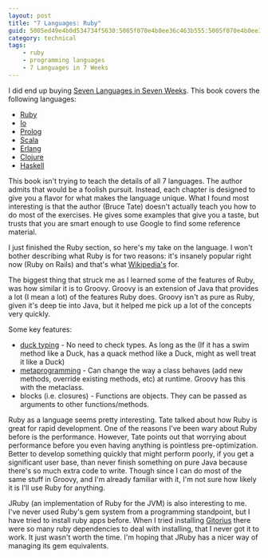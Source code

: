 ```yaml
---
layout: post
title: "7 Languages: Ruby"
guid: 5005ed49e4b0d534734f5630:5005f070e4b0ee36c463b555:5005f070e4b0ee36c463b585
category: technical
tags:
    - ruby
    - programming languages
    - 7 Languages in 7 Weeks
---
```

I did end up buying [Seven Languages in Seven Weeks](http://pragprog.com/book/btlang/seven-languages-in-seven-weeks).  This book covers the following languages:

- [Ruby](http://en.wikipedia.org/wiki/Ruby_(programming_language))
- [Io](http://en.wikipedia.org/wiki/Io_(programming_language))
- [Prolog](http://en.wikipedia.org/wiki/Prolog)
- [Scala](http://en.wikipedia.org/wiki/Scala_(programming_language))
- [Erlang](http://en.wikipedia.org/wiki/Erlang_(programming_language))
- [Clojure](http://en.wikipedia.org/wiki/Clojure)
- [Haskell](http://en.wikipedia.org/wiki/Haskell_(programming_language))

This book isn't trying to teach the details of all 7 languages.  The author admits that would be a foolish pursuit.  Instead, each chapter is designed to give you a flavor for what makes the language unique.  What I found most interesting is that the author (Bruce Tate) doesn't actually teach you how to do most of the exercises.  He gives some examples that give you a taste, but trusts that you are smart enough to use Google to find some reference material.

I just finished the Ruby section, so here's my take on the language.  I won't bother describing what Ruby is for two reasons:  it's insanely popular right now (Ruby on Rails) and that's what [Wikipedia's](http://en.wikipedia.org/wiki/Ruby_(programming_language)) for.

The biggest thing that struck me as I learned some of the features of Ruby, was how similar it is to Groovy.  Groovy is an extension of Java that provides a lot (I mean a lot) of the features Ruby does.  Groovy isn't as pure as Ruby, given it's deep tie into Java, but it helped me pick up a lot of the concepts very quickly.

Some key features:

- [duck typing](http://en.wikipedia.org/wiki/Duck_typing) - No need to check types.  As long as the (If it has a swim method like a Duck, has a quack method like a Duck, might as well treat it like a Duck)
- [metaprogramming](http://en.wikipedia.org/wiki/Metaprogramming) - Can change the way a class behaves (add new methods, override existing methods, etc) at runtime.  Groovy has this with the metaclass.
- blocks (i.e. closures) - Functions are objects.  They can be passed as arguments to other functions/methods.

Ruby as a language seems pretty interesting.  Tate talked about how Ruby is great for rapid development.  One of the reasons I've been wary about Ruby before is the performance.  However, Tate points out that worrying about performance before you even having anything is pointless pre-optimization.  Better to develop something quickly that might perform poorly, if you get a significant user base, than never finish something on pure Java because there's so much extra code to write.  Though since I can do most of the same stuff in Groovy, and I'm already familiar with it, I'm not sure how likely it is I'll use Ruby for anything.

JRuby (an implementation of Ruby for the JVM) is also interesting to me.  I've never used Ruby's gem system from a programming standpoint, but I have tried to install ruby apps before.  When I tried installing [Gitorius](http://gitorious.org/) there were so many ruby dependencies to deal with installing, that I never got it to work.  It just wasn't worth the time.  I'm hoping that JRuby has a nicer way of managing its gem equivalents.
